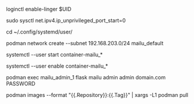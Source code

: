 loginctl enable-linger $UID

sudo sysctl net.ipv4.ip_unprivileged_port_start=0

cd ~/.config/systemd/user/



podman network create --subnet 192.168.203.0/24 mailu_default

systemctl --user start container-mailu_*

systemctl --user enable container-mailu_*

podman exec mailu_admin_1 flask mailu admin admin domain.com PASSWORD

podman  images --format "{{.Repository}}:{{.Tag}}"  | xargs -L1 podman pull

